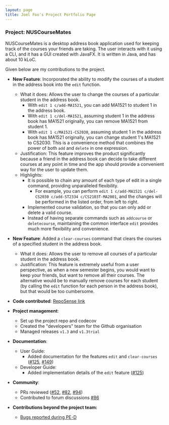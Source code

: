 ```yaml
---
layout: page
title: Joel Foo's Project Portfolio Page
---
```


### Project: NUSCourseMates

NUSCourseMates is a desktop address book application used for keeping track of the courses your friends are taking. The user interacts with it using a CLI, and it has a GUI created with JavaFX. It is written in Java, and has about 10 kLoC.

Given below are my contributions to the project.

* **New Feature**: Incorporated the ability to modify the courses of a student in the address book into the `edit` function. 
  * What it does: Allows the user to change the courses of a particular student in the address book. 
    * With `edit 1 c/add-MA1521`, you can add MA1521 to student 1 in the address book. 
    * With `edit 1 c/del-MA1521`, assuming student 1 in the address book has MA1521 originally, you can remove MA1521 from student 1.
    * With `edit 1 c/MA1521-CS2030`, assuming student 1 in the address book has MA1521 originally, you can change student 1's MA1521 to CS2030. This is a convenience method that combines the power of both `add` and `delete` in one expression. 
  * Justification: This feature improves the product significantly because a friend in the address book can decide to take different courses at any point in time and the app should provide a convenient way for the user to update them.
  * Highlights: 
    * It is possible to chain any amount of each type of edit in a single command, providing unparalleled flexibility. 
      * For example, you can perform `edit 1 c/add-MA1521 c/del-CS2030 c/add-ST2334 c/CS2103T-MA2001`, and the changes will be performed in the listed order, from left to right. 
    * Implemented course validation, so that you can only add or delete a valid course.
    * Instead of having separate commands such as `addcourse` or `deletecourse`, maintaining the common interface `edit` provides much more flexibility and convenience. 

* **New Feature**: Added a `clear-courses` command that clears the courses of a specified student in the address book. 
  * What it does: Allows the user to remove all courses of a particular student in the address book.
  * Justification: This feature is extremely useful from a user perspective, as when a new semester begins, you would want to keep your friends, but want to remove all their courses. The alternative would be to manually remove courses for each student (by calling the `edit` function for each person in the address book), but that would be too cumbersome.

* **Code contributed**: [RepoSense link](https://nus-cs2103-ay2324s1.github.io/tp-dashboard/?search=joel-foo&sort=groupTitle&sortWithin=title&timeframe=commit&mergegroup=AY2324S1-CS2103-T16-1%2Ftp%5Bmaster%5D&groupSelect=groupByRepos&breakdown=true&checkedFileTypes=docs~functional-code~test-code&since=2023-09-22&tabOpen=true&tabType=authorship&zFR=false&tabAuthor=joel-foo&tabRepo=AY2324S1-CS2103T-T17-4%2Ftp%5Bmaster%5D&authorshipIsMergeGroup=false&authorshipFileTypes=docs~functional-code~test-code&authorshipIsBinaryFileTypeChecked=true&authorshipIsIgnoredFilesChecked=false)

* **Project management**:
  * Set up the project repo and codecov
  * Created the "developers" team for the Github organisation
  * Managed releases `v1.3` and `v1.3trial`

* **Documentation**:
  * User Guide:
    * Added documentation for the features `edit` and `clear-courses` ([\#125](https://github.com/AY2324S1-CS2103T-T17-4/tp/pull/125), [\#149](https://github.com/AY2324S1-CS2103T-T17-4/tp/pull/149))
  * Developer Guide:
    * Added implementation details of the `edit` feature ([\#125](https://github.com/AY2324S1-CS2103T-T17-4/tp/pull/125))

* **Community**:
  * PRs reviewed ([\#52](https://github.com/AY2324S1-CS2103T-T17-4/tp/pull/52), [\#82](https://github.com/AY2324S1-CS2103T-T17-4/tp/pull/82), [\#94](https://github.com/AY2324S1-CS2103T-T17-4/tp/pull/94))
  * Contributed to forum discussions [\#86](https://github.com/nus-cs2103-AY2324S1/forum/issues/86)

* **Contributions beyond the project team:**
  * [Bugs reported during PE-D](https://github.com/joel-foo/ped/issues)

